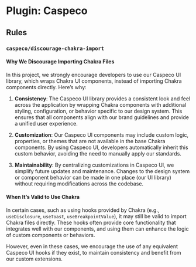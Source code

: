 # Plugin: Caspeco

## Rules

### `caspeco/discourage-chakra-import`

#### Why We Discourage Importing Chakra Files

In this project, we strongly encourage developers to use our Caspeco UI library, which wraps Chakra UI components, instead of importing Chakra components directly. Here’s why:

1. **Consistency**: The Caspeco UI library provides a consistent look and feel across the application by wrapping Chakra components with additional styling, configuration, or behavior specific to our design system. This ensures that all components align with our brand guidelines and provide a unified user experience.

2. **Customization**: Our Caspeco UI components may include custom logic, properties, or themes that are not available in the base Chakra components. By using Caspeco UI, developers automatically inherit this custom behavior, avoiding the need to manually apply our standards.

3. **Maintainability**: By centralizing customizations in Caspeco UI, we simplify future updates and maintenance. Changes to the design system or component behavior can be made in one place (our UI library) without requiring modifications across the codebase.

#### When It’s Valid to Use Chakra

In certain cases, such as using hooks provided by Chakra (e.g., `useDisclosure`, `useToast`, `useBreakpointValue`), it may still be valid to import Chakra files directly. These hooks often provide core functionality that integrates well with our components, and using them can enhance the logic of custom components or behaviors.

However, even in these cases, we encourage the use of any equivalent Caspeco UI hooks if they exist, to maintain consistency and benefit from our custom extensions.
